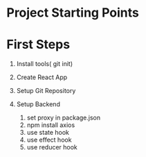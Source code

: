 # Project Starting Points

# First Steps 

 1. Install tools( git init)
 2. Create React App
 3. Setup Git Repository

 8. Setup Backend
    1. set proxy in package.json
    2. npm install axios
    3. use state hook
    4. use effect hook
    5. use reducer hook
    


